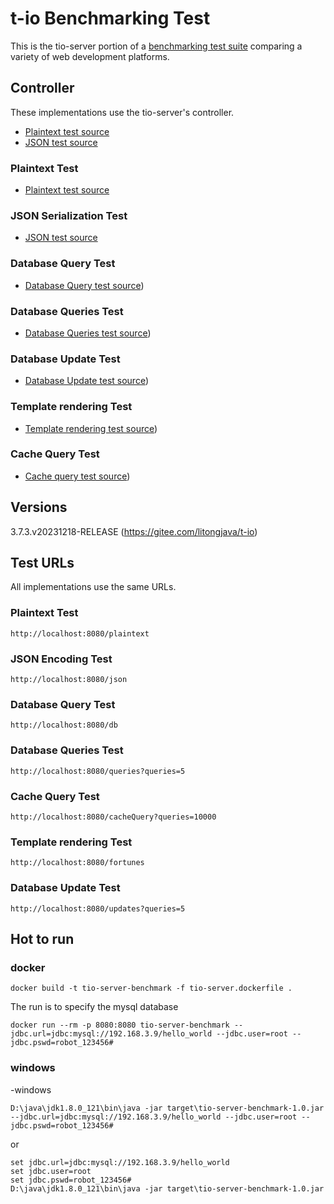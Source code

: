 # t-io Benchmarking Test

This is the tio-server portion of a [benchmarking test suite](../) comparing a variety of web development platforms.

## Controller

These implementations use the tio-server's controller.
* [Plaintext test source]()
* [JSON test source]()

### Plaintext Test

* [Plaintext test source](src/main/java/com/litongjava/tio/http/server/controller/IndexController.java)

### JSON Serialization Test

* [JSON test source](src/main/java/com/litongjava/tio/http/server/controller/IndexController.java)

### Database Query Test

* [Database Query test source](src/main/java/com/litongjava/tio/http/server/controller/DbController.java))

### Database Queries Test

* [Database Queries test source](src/main/java/com/litongjava/tio/http/server/controller/DbController.java))

### Database Update Test

* [Database Update test source](src/main/java/com/litongjava/tio/http/server/controller/DbController.java))

### Template rendering Test

* [Template rendering test source](src/main/java/com/litongjava/tio/http/server/controller/DbController.java))

### Cache Query Test
* [Cache query test source](src/main/java/com/litongjava/tio/http/server/controller/CacheController.java))


## Versions
3.7.3.v20231218-RELEASE (https://gitee.com/litongjava/t-io)

## Test URLs

All implementations use the same URLs.

### Plaintext Test

    http://localhost:8080/plaintext

### JSON Encoding Test

    http://localhost:8080/json

### Database Query Test

    http://localhost:8080/db

### Database Queries Test

    http://localhost:8080/queries?queries=5

### Cache Query Test

    http://localhost:8080/cacheQuery?queries=10000

### Template rendering Test

    http://localhost:8080/fortunes
    
### Database Update Test

    http://localhost:8080/updates?queries=5

 ## Hot to run
 ### docker 
 ```
 docker build -t tio-server-benchmark -f tio-server.dockerfile .
```
The run is to specify the mysql database
```
docker run --rm -p 8080:8080 tio-server-benchmark --jdbc.url=jdbc:mysql://192.168.3.9/hello_world --jdbc.user=root --jdbc.pswd=robot_123456#
```

### windows

-windows
```
D:\java\jdk1.8.0_121\bin\java -jar target\tio-server-benchmark-1.0.jar --jdbc.url=jdbc:mysql://192.168.3.9/hello_world --jdbc.user=root --jdbc.pswd=robot_123456#
```
or 
```
set jdbc.url=jdbc:mysql://192.168.3.9/hello_world
set jdbc.user=root
set jdbc.pswd=robot_123456#
D:\java\jdk1.8.0_121\bin\java -jar target\tio-server-benchmark-1.0.jar
```



